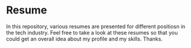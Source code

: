 # Resume

In this repository, various resumes are presented for different positiosn in the tech industry. Feel free to take a look at these resumes so that you could get an overall idea about my profile and my skills. Thanks. 
